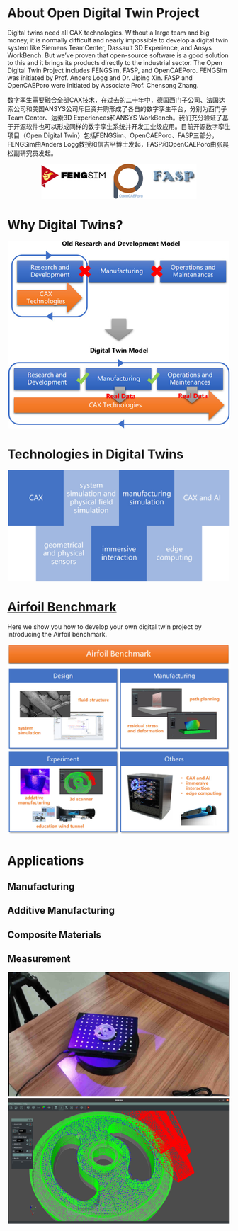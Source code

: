 # About Open Digital Twin Project

Digital twins need all CAX technologies. Without a large team and big money, it is normally difficult and nearly impossible to develop a digital twin system like Siemens TeamCenter, Dassault 3D Experience, and Ansys WorkBench. But we’ve proven that open-source software is a good solution to this and it brings its products directly to the industrial sector. The Open Digital Twin Project includes FENGSim, FASP, and OpenCAEPoro. FENGSim was initiated by Prof. Anders Logg and Dr. Jiping Xin. FASP and OpenCAEPoro were initiated by Associate Prof. Chensong Zhang.

数字孪生需要融合全部CAX技术，在过去的二十年中，德国西门子公司、法国达索公司和美国ANSYS公司斥巨资并购形成了各自的数字孪生平台，分别为西门子Team Center、达索3D Experiences和ANSYS WorkBench。我们充分验证了基于开源软件也可以形成同样的数字孪生系统并开发工业级应用。目前开源数字孪生项目（Open Digital Twin）包括FENGSim、OpenCAEPoro、FASP三部分，FENGSim由Anders Logg教授和信吉平博士发起，FASP和OpenCAEPoro由张晨松副研究员发起。

<div align="center"><img src="images/logos.jpg" alt="FENGSim" height="80" /></div>

# Why Digital Twins?

<div align="center"><img src="images/dt2.jpg" alt="FENGSim" width="500"/></div>

# Technologies in Digital Twins

<div align="center"><img src="images/dt_tech.jpg" alt="FENGSim" width="500"/></div>

# [Airfoil Benchmark](https://github.com/fengsim/FENGSim-Dev/wiki/Home)

Here we show you how to develop your own digital twin project by introducing the Airfoil benchmark.   

<div align="center"><img src="images/airfoil.jpg" alt="airfoil" width="600" /></div>

# Applications

## Manufacturing

## Additive Manufacturing

## Composite Materials

## Measurement

<div align="center"><img src="images/meas1.jpg" alt="Measurement" width="500" /></div>

<div align="center"><img src="images/meas2.jpg" alt="Measurement" width="500" /></div>

